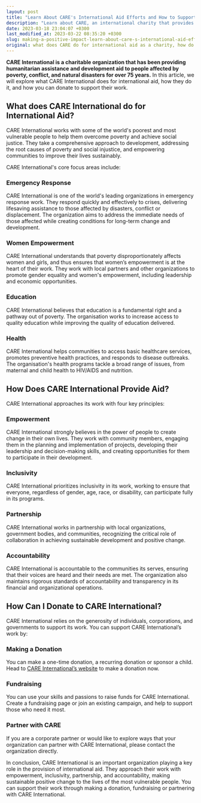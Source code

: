 ```yaml
---
layout: post
title: "Learn About CARE's International Aid Efforts and How to Support Their Cause"
description: "Learn about CARE, an international charity that provides emergency aid and long-term assistance to those in need. Support their efforts by making a donation today."
date: 2023-03-18 23:04:07 +0300
last_modified_at: 2023-03-22 08:35:20 +0300
slug: making-a-positive-impact-learn-about-care-s-international-aid-efforts-and-how-to-support-their-cause
original: what does CARE do for international aid as a charity, how do they do it, how can i donate?
---
```

**CARE International is a charitable organization that has been providing humanitarian assistance and development aid to people affected by poverty, conflict, and natural disasters for over 75 years.** In this article, we will explore what CARE International does for international aid, how they do it, and how you can donate to support their work.

## What does CARE International do for International Aid?

CARE International works with some of the world's poorest and most vulnerable people to help them overcome poverty and achieve social justice. They take a comprehensive approach to development, addressing the root causes of poverty and social injustice, and empowering communities to improve their lives sustainably.

CARE International's core focus areas include:

### Emergency Response

CARE International is one of the world's leading organizations in emergency response work. They respond quickly and effectively to crises, delivering lifesaving assistance to those affected by disasters, conflict or displacement. The organization aims to address the immediate needs of those affected while creating conditions for long-term change and development.

### Women Empowerment

CARE International understands that poverty disproportionately affects women and girls, and thus ensures that women’s empowerment is at the heart of their work. They work with local partners and other organizations to promote gender equality and women's empowerment, including leadership and economic opportunities.

### Education

CARE International believes that education is a fundamental right and a pathway out of poverty. The organisation works to increase access to quality education while improving the quality of education delivered.

### Health

CARE International helps communities to access basic healthcare services, promotes preventive health practices, and responds to disease outbreaks. The organisation's health programs tackle a broad range of issues, from maternal and child health to HIV/AIDS and nutrition.

## How Does CARE International Provide Aid?

CARE International approaches its work with four key principles:

### Empowerment

CARE International strongly believes in the power of people to create change in their own lives. They work with community members, engaging them in the planning and implementation of projects, developing their leadership and decision-making skills, and creating opportunities for them to participate in their development.

### Inclusivity

CARE International prioritizes inclusivity in its work, working to ensure that everyone, regardless of gender, age, race, or disability, can participate fully in its programs.

### Partnership

CARE International works in partnership with local organizations, government bodies, and communities, recognizing the critical role of collaboration in achieving sustainable development and positive change.

### Accountability

CARE International is accountable to the communities its serves, ensuring that their voices are heard and their needs are met. The organization also maintains rigorous standards of accountability and transparency in its financial and organizational operations.

## How Can I Donate to CARE International?

CARE International relies on the generosity of individuals, corporations, and governments to support its work. You can support CARE International’s work by:

### Making a Donation

You can make a one-time donation, a recurring donation or sponsor a child. Head to [CARE International’s website](https://www.care.org/) to make a donation now.

### Fundraising

You can use your skills and passions to raise funds for CARE International. Create a fundraising page or join an existing campaign, and help to support those who need it most.

### Partner with CARE

If you are a corporate partner or would like to explore ways that your organization can partner with CARE International, please contact the organization directly.

In conclusion, CARE International is an important organization playing a key role in the provision of international aid. They approach their work with empowerment, inclusivity, partnership, and accountability, making sustainable positive change to the lives of the most vulnerable people. You can support their work through making a donation, fundraising or partnering with CARE International.